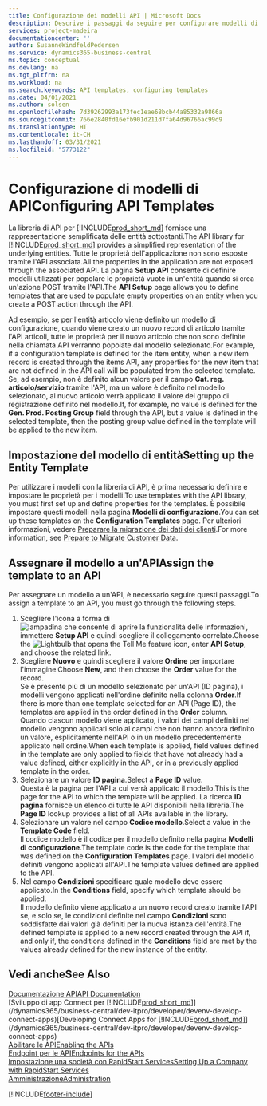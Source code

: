 ```yaml
---
title: Configurazione dei modelli API | Microsoft Docs
description: Descrive i passaggi da seguire per configurare modelli di API per Dynamics 365 Business Central.
services: project-madeira
documentationcenter: ''
author: SusanneWindfeldPedersen
ms.service: dynamics365-business-central
ms.topic: conceptual
ms.devlang: na
ms.tgt_pltfrm: na
ms.workload: na
ms.search.keywords: API templates, configuring templates
ms.date: 04/01/2021
ms.author: solsen
ms.openlocfilehash: 7d39262993a173fec1eae68bcb44a85332a9866a
ms.sourcegitcommit: 766e2840fd16efb901d211d7fa64d96766ac99d9
ms.translationtype: HT
ms.contentlocale: it-CH
ms.lasthandoff: 03/31/2021
ms.locfileid: "5773122"
---
```

# <a name="configuring-api-templates"></a><span data-ttu-id="0f689-103">Configurazione di modelli di API</span><span class="sxs-lookup"><span data-stu-id="0f689-103">Configuring API Templates</span></span>
<span data-ttu-id="0f689-104">La libreria di API per [!INCLUDE[prod_short_md](includes/prod_short.md)] fornisce una rappresentazione semplificata delle entità sottostanti.</span><span class="sxs-lookup"><span data-stu-id="0f689-104">The API library for [!INCLUDE[prod_short_md](includes/prod_short.md)] provides a simplified representation of the underlying entities.</span></span> <span data-ttu-id="0f689-105">Tutte le proprietà dell'applicazione non sono esposte tramite l'API associata.</span><span class="sxs-lookup"><span data-stu-id="0f689-105">All the properties in the application are not exposed through the associated API.</span></span> <span data-ttu-id="0f689-106">La pagina **Setup API** consente di definire modelli utilizzati per popolare le proprietà vuote in un'entità quando si crea un'azione POST tramite l'API.</span><span class="sxs-lookup"><span data-stu-id="0f689-106">The **API Setup** page allows you to define templates that are used to populate empty properties on an entity when you create a POST action through the API.</span></span> 

<span data-ttu-id="0f689-107">Ad esempio, se per l'entità articolo viene definito un modello di configurazione, quando viene creato un nuovo record di articolo tramite l'API articoli, tutte le proprietà per il nuovo articolo che non sono definite nella chiamata API verranno popolate dal modello selezionato.</span><span class="sxs-lookup"><span data-stu-id="0f689-107">For example, if a configuration template is defined for the item entity, when a new item record is created through the items API, any properties for the new item that are not defined in the API call will be populated from the selected template.</span></span> <span data-ttu-id="0f689-108">Se, ad esempio, non è definito alcun valore per il campo **Cat. reg. articolo/servizio** tramite l'API, ma un valore è definito nel modello selezionato, al nuovo articolo verrà applicato il valore del gruppo di registrazione definito nel modello.</span><span class="sxs-lookup"><span data-stu-id="0f689-108">If, for example, no value is defined for the **Gen. Prod. Posting Group** field through the API, but a value is defined in the selected template, then the posting group value defined in the template will be applied to the new item.</span></span> 

## <a name="setting-up-the-entity-template"></a><span data-ttu-id="0f689-109">Impostazione del modello di entità</span><span class="sxs-lookup"><span data-stu-id="0f689-109">Setting up the Entity Template</span></span>
<span data-ttu-id="0f689-110">Per utilizzare i modelli con la libreria di API, è prima necessario definire e impostare le proprietà per i modelli.</span><span class="sxs-lookup"><span data-stu-id="0f689-110">To use templates with the API library, you must first set up and define properties for the templates.</span></span> <span data-ttu-id="0f689-111">È possibile impostare questi modelli nella pagina **Modelli di configurazione**.</span><span class="sxs-lookup"><span data-stu-id="0f689-111">You can set up these templates on the **Configuration Templates** page.</span></span> <span data-ttu-id="0f689-112">Per ulteriori informazioni, vedere [Preparare la migrazione dei dati dei clienti](admin-use-templates-to-prepare-customer-data-for-migration.md).</span><span class="sxs-lookup"><span data-stu-id="0f689-112">For more information, see [Prepare to Migrate Customer Data](admin-use-templates-to-prepare-customer-data-for-migration.md).</span></span> 

## <a name="assign-the-template-to-an-api"></a><span data-ttu-id="0f689-113">Assegnare il modello a un'API</span><span class="sxs-lookup"><span data-stu-id="0f689-113">Assign the template to an API</span></span>

<span data-ttu-id="0f689-114">Per assegnare un modello a un'API, è necessario seguire questi passaggi.</span><span class="sxs-lookup"><span data-stu-id="0f689-114">To assign a template to an API, you must go through the following steps.</span></span>

1. <span data-ttu-id="0f689-115">Scegliere l'icona a forma di ![lampadina che consente di aprire la funzionalità delle informazioni](media/ui-search/search_small.png "Informazioni sull'operazione che si desidera eseguire"), immettere **Setup API** e quindi scegliere il collegamento correlato.</span><span class="sxs-lookup"><span data-stu-id="0f689-115">Choose the ![Lightbulb that opens the Tell Me feature](media/ui-search/search_small.png "Tell me what you want to do") icon, enter **API Setup**, and choose the related link.</span></span>
2. <span data-ttu-id="0f689-116">Scegliere **Nuovo** e quindi scegliere il valore **Ordine** per importare l'immagine.</span><span class="sxs-lookup"><span data-stu-id="0f689-116">Choose **New**, and then choose the **Order** value for the record.</span></span>  
<span data-ttu-id="0f689-117">Se è presente più di un modello selezionato per un'API (ID pagina), i modelli vengono applicati nell'ordine definito nella colonna **Order**.</span><span class="sxs-lookup"><span data-stu-id="0f689-117">If there is more than one template selected for an API (Page ID), the templates are applied in the order defined in the **Order** column.</span></span>   
<span data-ttu-id="0f689-118">Quando ciascun modello viene applicato, i valori dei campi definiti nel modello vengono applicati solo ai campi che non hanno ancora definito un valore, esplicitamente nell'API o in un modello precedentemente applicato nell'ordine.</span><span class="sxs-lookup"><span data-stu-id="0f689-118">When each template is applied, field values defined in the template are only applied to fields that have not already had a value defined, either explicitly in the API, or in a previously applied template in the order.</span></span> 
3. <span data-ttu-id="0f689-119">Selezionare un valore **ID pagina**.</span><span class="sxs-lookup"><span data-stu-id="0f689-119">Select a **Page ID** value.</span></span>  
<span data-ttu-id="0f689-120">Questa è la pagina per l'API a cui verrà applicato il modello.</span><span class="sxs-lookup"><span data-stu-id="0f689-120">This is the page for the API to which the template will be applied.</span></span> <span data-ttu-id="0f689-121">La ricerca **ID pagina** fornisce un elenco di tutte le API disponibili nella libreria.</span><span class="sxs-lookup"><span data-stu-id="0f689-121">The **Page ID** lookup provides a list of all APIs available in the library.</span></span>
4. <span data-ttu-id="0f689-122">Selezionare un valore nel campo **Codice modello**.</span><span class="sxs-lookup"><span data-stu-id="0f689-122">Select a value in the **Template Code** field.</span></span>  
<span data-ttu-id="0f689-123">Il codice modello è il codice per il modello definito nella pagina **Modelli di configurazione**.</span><span class="sxs-lookup"><span data-stu-id="0f689-123">The template code is the code for the template that was defined on the **Configuration Templates** page.</span></span> <span data-ttu-id="0f689-124">I valori del modello definiti vengono applicati all'API.</span><span class="sxs-lookup"><span data-stu-id="0f689-124">The template values defined are applied to the API.</span></span> 
5. <span data-ttu-id="0f689-125">Nel campo **Condizioni** specificare quale modello deve essere applicato.</span><span class="sxs-lookup"><span data-stu-id="0f689-125">In the **Conditions** field, specify which template should be applied.</span></span>  
<span data-ttu-id="0f689-126">Il modello definito viene applicato a un nuovo record creato tramite l'API se, e solo se, le condizioni definite nel campo **Condizioni** sono soddisfatte dai valori già definiti per la nuova istanza dell'entità.</span><span class="sxs-lookup"><span data-stu-id="0f689-126">The defined template is applied to a new record created through the API if, and only if, the conditions defined in the **Conditions** field are met by the values already defined for the new instance of the entity.</span></span>

## <a name="see-also"></a><span data-ttu-id="0f689-127">Vedi anche</span><span class="sxs-lookup"><span data-stu-id="0f689-127">See Also</span></span>
[<span data-ttu-id="0f689-128">Documentazione API</span><span class="sxs-lookup"><span data-stu-id="0f689-128">API Documentation</span></span>](/dynamics-nav/fin-graph)  
<span data-ttu-id="0f689-129">[Sviluppo di app Connect per [!INCLUDE[prod_short_md](includes/prod_short.md)]](/dynamics365/business-central/dev-itpro/developer/devenv-develop-connect-apps)</span><span class="sxs-lookup"><span data-stu-id="0f689-129">[Developing Connect Apps for [!INCLUDE[prod_short_md](includes/prod_short.md)]](/dynamics365/business-central/dev-itpro/developer/devenv-develop-connect-apps)</span></span>  
[<span data-ttu-id="0f689-130">Abilitare le API</span><span class="sxs-lookup"><span data-stu-id="0f689-130">Enabling the APIs</span></span>](/dynamics-nav/enabling-apis-for-dynamics-nav)  
[<span data-ttu-id="0f689-131">Endpoint per le API</span><span class="sxs-lookup"><span data-stu-id="0f689-131">Endpoints for the APIs</span></span>](/dynamics-nav/endpoints-apis-for-dynamics)  
[<span data-ttu-id="0f689-132">Impostazione una società con RapidStart Services</span><span class="sxs-lookup"><span data-stu-id="0f689-132">Setting Up a Company with RapidStart Services</span></span>](admin-set-up-a-company-with-rapidstart.md)  
[<span data-ttu-id="0f689-133">Amministrazione</span><span class="sxs-lookup"><span data-stu-id="0f689-133">Administration</span></span>](admin-setup-and-administration.md)

[!INCLUDE[footer-include](includes/footer-banner.md)]
